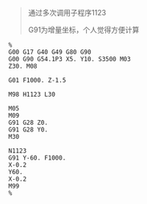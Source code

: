 > 通过多次调用子程序1123
> 
> G91为增量坐标，个人觉得方便计算
```
%
G00 G17 G40 G49 G80 G90
G00 G90 G54.1P3 X5. Y10. S3500 M03
Z30. M08

G01 F1000. Z-1.5

M98 H1123 L30

M05
M09 
G91 G28 Z0.
G91 G28 Y0.
M30

N1123
G91 Y-60. F1000.
X-0.2
Y60.
X-0.2
M99
%
```
